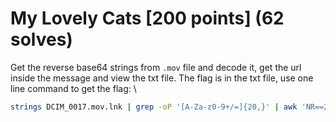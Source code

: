 # My Lovely Cats [200 points] (62 solves)
Get the reverse base64 strings from `.mov` file and decode it, get the url inside the message and view the txt file. The flag is in the txt file, use one line command to get the flag: \
```bash
strings DCIM_0017.mov.lnk | grep -oP '[A-Za-z0-9+/=]{20,}' | awk 'NR==2' | rev | base64 --decode | grep -oP 'https?://[^\s]+txt' | xargs curl | grep -oP 'hkcert24{.*}'
```